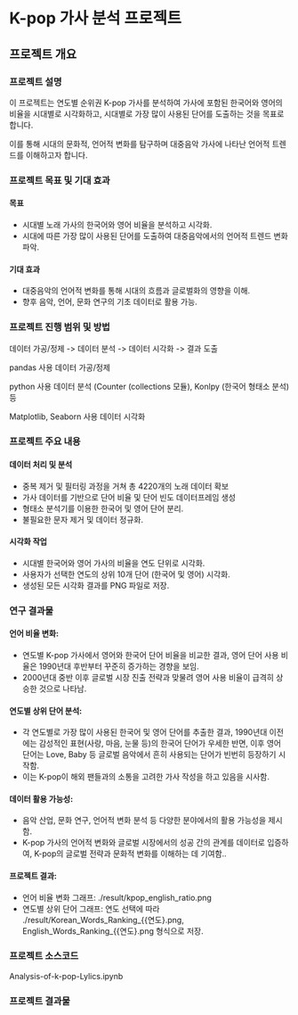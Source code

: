 # K-pop 가사 분석 프로젝트

## 프로젝트 개요
### 프로젝트 설명 
이 프로젝트는 연도별 순위권 K-pop 가사를 분석하여 
가사에 포함된 한국어와 영어의 비율을 시대별로 시각화하고, 
시대별로 가장 많이 사용된 단어를 도출하는 것을 목표로 합니다. 

이를 통해 시대의 문화적, 언어적 변화를 탐구하며 
대중음악 가사에 나타난 언어적 트렌드를 이해하고자 합니다.

### 프로젝트 목표 및 기대 효과
#### 목표
- 시대별 노래 가사의 한국어와 영어 비율을 분석하고 시각화.
- 시대에 따른 가장 많이 사용된 단어를 도출하여 대중음악에서의 언어적 트렌드 변화 파악.
#### 기대 효과
- 대중음악의 언어적 변화를 통해 시대의 흐름과 글로벌화의 영향을 이해.
- 향후 음악, 언어, 문화 연구의 기초 데이터로 활용 가능.

### 프로젝트 진행 범위 및 방법

데이터 가공/정제 -> 데이터 분석 -> 데이터 시각화 -> 결과 도출

pandas 사용 데이터 가공/정제

python 사용 데이터 분석 (Counter (collections 모듈), Konlpy (한국어 형태소 분석) 등

Matplotlib, Seaborn 사용 데이터 시각화

### 프로젝트 주요 내용
#### 데이터 처리 및 분석
- 중복 제거 및 필터링 과정을 거쳐 총 4220개의 노래 데이터 확보
- 가사 데이터를 기반으로 단어 비율 및 단어 빈도 데이터프레임 생성
- 형태소 분석기를 이용한 한국어 및 영어 단어 분리.
- 불필요한 문자 제거 및 데이터 정규화.
#### 시각화 작업
- 시대별 한국어와 영어 가사의 비율을 연도 단위로 시각화.
- 사용자가 선택한 연도의 상위 10개 단어 (한국어 및 영어) 시각화.
- 생성된 모든 시각화 결과를 PNG 파일로 저장.

### 연구 결과물

#### 언어 비율 변화:
- 연도별 K-pop 가사에서 영어와 한국어 단어 비율을 비교한 결과, 영어 단어 사용 비율은 1990년대 후반부터 꾸준히 증가하는 경향을 보임.
- 2000년대 중반 이후 글로벌 시장 진출 전략과 맞물려 영어 사용 비율이 급격히 상승한 것으로 나타남.

#### 연도별 상위 단어 분석:
- 각 연도별로 가장 많이 사용된 한국어 및 영어 단어를 추출한 결과, 1990년대 이전에는 감성적인 표현(사랑, 마음, 눈물 등)의 한국어 단어가 우세한 반면, 이후 영어 단어는 Love, Baby 등 글로벌 음악에서 흔히 사용되는 단어가 빈번히 등장하기 시작함.
- 이는 K-pop이 해외 팬들과의 소통을 고려한 가사 작성을 하고 있음을 시사함.

#### 데이터 활용 가능성:
- 음악 산업, 문화 연구, 언어적 변화 분석 등 다양한 분야에서의 활용 가능성을
제시함.	
- K-pop 가사의 언어적 변화와 글로벌 시장에서의 성공 간의 관계를 데이터로 입증하여, K-pop의 글로벌 전략과 문화적 변화를 이해하는 데 기여함..
#### 프로젝트 결과:
- 언어 비율 변화 그래프: ./result/kpop_english_ratio.png
- 연도별 상위 단어 그래프: 
연도 선택에 따라 ./result/Korean_Words_Ranking_{{연도}.png, English_Words_Ranking_{{연도}.png 형식으로 저장.

### 프로젝트 소스코드 
Analysis-of-k-pop-Lylics.ipynb

### 프로젝트 결과물

